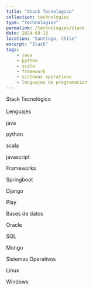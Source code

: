 ```yaml
---
title: "Stack Tecnologico"
collection: technologies
type: "technologies"
permalink: /technologies/stack
date: 2024-09-18
location: "Santiago, Chile"
excerpt: "Stack"
tags:
    - java
    - python
    - scala
    - framework
    - sistemas operativos
    - lenguajes de programacion
---
```



<div style="text-align: justify;">Stack Tecnológico
</div>
<br>
<!--more-->


<div style="text-align: justify;">Lenguajes  </div>
<p> java </p>
<p> python </p>
<p> scala </p>
<p> javascript </p>

<div style="text-align: justify;">Frameworks </div>
<p> Springboot </p>
<p> Django </p>
<p> Play </p>

<div style="text-align: justify;">Bases de datos </div>
<p> Oracle </p>
<p> SQL </p>
<p> Mongo </p>

<div style="text-align: justify;">Sistemas Operativos </div>
<p> Linux </p>
<p> Windows </p>

